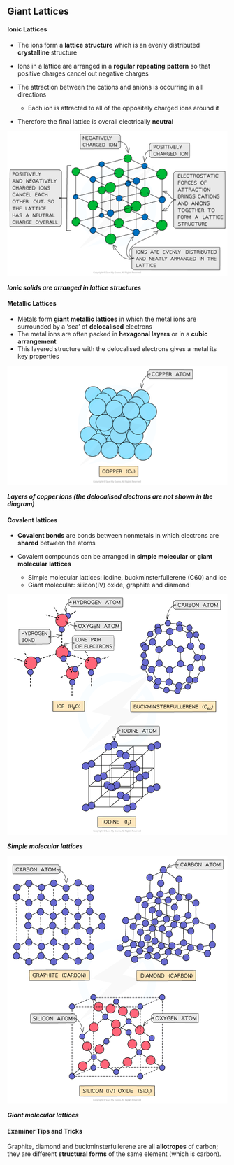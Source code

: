 ## Giant Lattices

#### Ionic Lattices

* The ions form a **lattice** **structure** which is an evenly distributed **crystalline** structure
* Ions in a lattice are arranged in a **regular** **repeating** **pattern** so that positive charges cancel out negative charges
* The attraction between the cations and anions is occurring in all directions

  + Each ion is attracted to all of the oppositely charged ions around it
* Therefore the final lattice is overall electrically **neutral**

![Chemical Bonding Ionic Lattice, downloadable AS & A Level Chemistry revision notes](1.3-Chemical-Bonding-Ionic-Lattice.png)

***Ionic solids are arranged in lattice structures***

#### Metallic Lattices

* Metals form **giant metallic lattices** in which the metal ions are surrounded by a ‘sea’ of **delocalised** electrons
* The metal ions are often packed in **hexagonal layers** or in a **cubic arrangement**
* This layered structure with the delocalised electrons gives a metal its key properties

![States of Matter Metallic Lattice, downloadable AS & A Level Chemistry revision notes](1.4-States-of-Matter-Metallic-Lattice.png)

***Layers of copper ions (the delocalised electrons are not shown in the diagram)***

#### Covalent lattices

* **Covalent bonds** are bonds between nonmetals in which electrons are **shared** between the atoms
* Covalent compounds can be arranged in **simple molecular** or **giant molecular** **lattices**

  + Simple molecular lattices: iodine, buckminsterfullerene (C60) and ice
  + Giant molecular: silicon(IV) oxide, graphite and diamond

![States of Matter Simple Molecular Lattice, downloadable AS & A Level Chemistry revision notes](1.4-States-of-Matter-Simple-Molecular-Lattice.png)

***Simple molecular lattices***

![States of Matter Giant Molecular Lattice, downloadable AS & A Level Chemistry revision notes](1.4-States-of-Matter-Giant-Molecular-Lattice.png)

***Giant molecular lattices***

#### Examiner Tips and Tricks

Graphite, diamond and buckminsterfullerene are all **allotropes** of carbon; they are different **structural forms** of the same element (which is carbon).